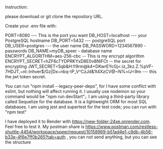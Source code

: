 Instruction:

please download or git clone the repository URL.

Create your .env file with:

PORT=8080 --- This is the port you want
DB_HOST=localhost --- your PostgreSQL hostname
DB_PORT=5432 --- postgreSQL port 
DB_USER=postgres --- the user name
DB_PASSWORD=1234567890 - passwords
DB_NAME=myDB_speer - database name 
ENCRYPT_ALGORITHM=aes-256-cbc -- This is my encrypt algorithm
ENCRYPT_SECRET=hZF6cTYDPRKYxD8E0v8NlFCt  -- the secret for encrypting
JWT_SECRET=5qb&H:!!9rm@k4+DKwrEYcGj<:iz_3kz.Z.%pVF-7HDJT,~nl::lnhver$/Gz|Dx~nbq-tP_V^CzJd&1t4XzCV@~N%=lJ<9m  --- this the jwt token secret.


 You can run "npm install --legacy-peer-deps", for I have some conflict with eslint, but nothing will affect running it.
 I usually use nodemon so your command would be "npm run devStart";\.
 I am using a third-party library called Sequelize for the database. It is a lightweight ORM for most SQL databases.
 I am using jest and supertest for the test code; you can run with "npm test"


I have deployed it to Render with https://new-folder-24xe.onrender.com. Feel free to test it.
My postman share is https://www.postman.com/restless-shuttle-4454/workspace/speer/request/10158969-b51ad4e1-c8db-4b56-b33e-4f6e7ff0b265?tab=auth , you can not send anything, but you can see the structure
